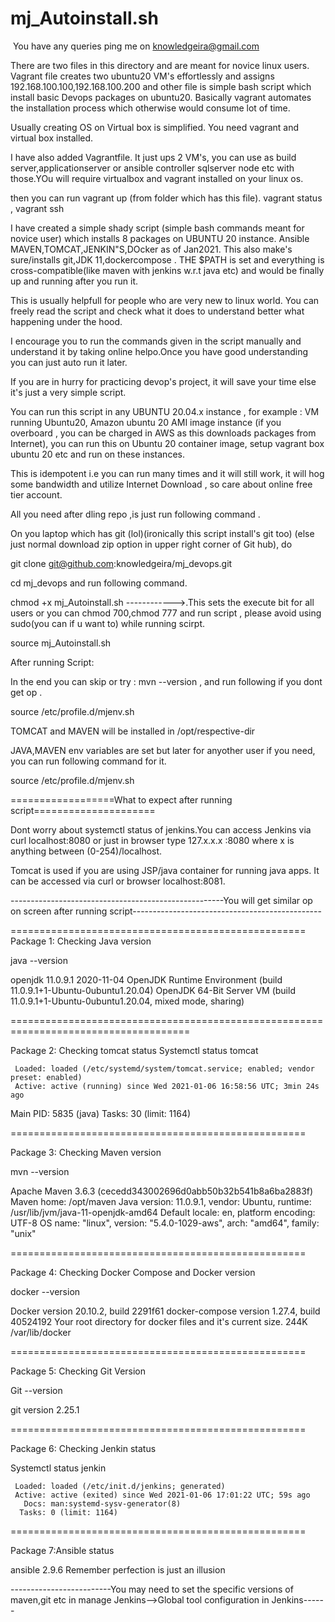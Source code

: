 # mj_Autoinstall.sh
​
You have any queries ping me on knowledgeira@gmail.com

There are two files in this directory and are meant for novice linux users. Vagrant file creates two ubuntu20 VM's effortlessly and assigns 192.168.100.100,192.168.100.200 and other file is simple bash script which install basic Devops packages on ubuntu20.  Basically vagrant automates the installation process which otherwise would consume lot of time.

Usually creating OS on Virtual box is simplified. You need vagrant and virtual box installed.

I have also added Vagrantfile. It just ups 2 VM's, you can use as build server,applicationserver or ansible controller sqlserver node etc with those.YOu will require virtualbox and vagrant installed on your linux os.

then you can run vagrant up (from folder which has this file). vagrant status , vagrant ssh 

I have created a simple shady script (simple bash commands meant for novice user) which installs 8 packages on UBUNTU 20 instance. Ansible MAVEN,TOMCAT,JENKIN"S,DOcker as of Jan2021. This also make's sure/installs git,JDK 11,dockercompose . THE $PATH is set and everything is cross-compatible(like maven with jenkins w.r.t java etc) and would be finally  up and running after you run it.

This is usually helpfull for people who are very new to linux world. You can freely read the script and check what it does to understand better what happening under the hood.

I encourage you to run the commands given in the script manually and understand it by taking online helpo.Once you have good understanding you can just auto run it later.

If you are in hurry for practicing devop's project, it will save your time else it's just a very simple script.

You can run this script in any UBUNTU 20.04.x instance , for example :  VM running Ubuntu20, Amazon ubuntu 20 AMI image instance  (if you overboard , you can be charged in AWS as this downloads packages from Internet), you can run this on Ubuntu 20 container image, setup vagrant box ubuntu 20 etc and run on these instances.


This is idempotent i.e you can run many times and it will still work, it will hog some bandwidth and utilize Internet Download , so care about online free tier account.


All you need after dling repo ,is just run following command .

On you laptop which has git (lol)(ironically this script install's git too) (else just normal download zip option in upper right corner of Git hub), do

git clone git@github.com:knowledgeira/mj_devops.git

cd mj_devops and run following command.


chmod +x mj_Autoinstall.sh  ------------>.This sets the execute bit for all users or you can chmod 700,chmod 777 and run script , please avoid using sudo(you can if u want to) while running scirpt.

source mj_Autoinstall.sh

After running Script: 

In the end you can skip or try : mvn --version , and run following if you dont get op .

source /etc/profile.d/mjenv.sh


TOMCAT and MAVEN will be installed in /opt/respective-dir

JAVA,MAVEN env variables are set but later for anyother user if you need, you can run following command for it.

source /etc/profile.d/mjenv.sh


==================What to expect after running script=====================



Dont worry about systemctl status of jenkins.You can access Jenkins via curl localhost:8080 or just in browser type 127.x.x.x :8080 where x is anything between (0-254)/localhost.

Tomcat is used if you are using JSP/java container for running java apps. It can be accessed via curl or browser localhost:8081.


-----------------------------------------------------You will get similar op on screen after running script-----------------------------------------------


===================================================
 Package 1: Checking Java version

java --version

openjdk 11.0.9.1 2020-11-04
OpenJDK Runtime Environment (build 11.0.9.1+1-Ubuntu-0ubuntu1.20.04)
OpenJDK 64-Bit Server VM (build 11.0.9.1+1-Ubuntu-0ubuntu1.20.04, mixed mode, sharing)

=====================================================================================


Package 2: Checking tomcat status
Systemctl status tomcat

     Loaded: loaded (/etc/systemd/system/tomcat.service; enabled; vendor preset: enabled)
     Active: active (running) since Wed 2021-01-06 16:58:56 UTC; 3min 24s ago
   Main PID: 5835 (java)
      Tasks: 30 (limit: 1164)
      
===================================================


 Package 3: Checking Maven version

mvn --version 

Apache Maven 3.6.3 (cecedd343002696d0abb50b32b541b8a6ba2883f)
Maven home: /opt/maven
Java version: 11.0.9.1, vendor: Ubuntu, runtime: /usr/lib/jvm/java-11-openjdk-amd64
Default locale: en, platform encoding: UTF-8
OS name: "linux", version: "5.4.0-1029-aws", arch: "amd64", family: "unix"

===================================================


 Package 4: Checking Docker Compose and Docker version

docker --version 

Docker version 20.10.2, build 2291f61
docker-compose version 1.27.4, build 40524192
Your root directory for docker files and it's current size.
244K	/var/lib/docker

===================================================


 Package 5: Checking Git Version

Git --version 

git version 2.25.1

===================================================


 Package 6: Checking Jenkin status 

Systemctl status jenkin

     Loaded: loaded (/etc/init.d/jenkins; generated)
     Active: active (exited) since Wed 2021-01-06 17:01:22 UTC; 59s ago
       Docs: man:systemd-sysv-generator(8)
      Tasks: 0 (limit: 1164)
===================================================


 Package 7:Ansible  status 

ansible 2.9.6
Remember perfection is just an illusion


-------------------------You may need to set the specific versions of maven,git etc in manage Jenkins-->Global tool configuration in Jenkins------


